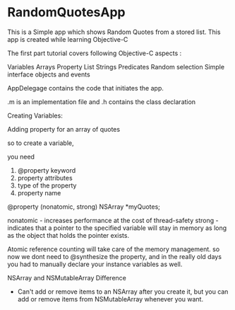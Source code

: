 RandomQuotesApp
===============

This is a Simple app which shows Random Quotes from a stored list.  This app is created while learning Objective-C

The first part tutorial covers following Objective-C aspects :

   Variables 
   Arrays
   Property List
   Strings
   Predicates
   Random selection
   Simple interface objects and events

AppDelegage contains the code that initiates the app.

.m is an implementation file and .h contains the class declaration

Creating Variables:

Adding property for an array of quotes

so to create a variable,

you need 

1)  @property keyword 
2)  property attributes
3)  type of the property
4)  property name

@property (nonatomic, strong) NSArray *myQuotes;

nonatomic - increases performance at the cost of thread-safety
strong    - indicates that a pointer to the specified variable will stay in memory as long as the object that holds the pointer exists.

Atomic reference counting will take care of the memory management. so now we dont need to @synthesize the property, and in the really old days you had to manually declare your instance variables as well.

NSArray and NSMutableArray Difference 
  -  Can't add or remove items to an NSArray after you create it, but you can add or remove items from NSMutableArray whenever you want.








   
   
